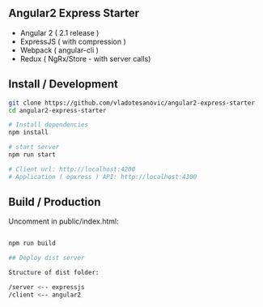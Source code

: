 ## Angular2 Express Starter

- Angular 2 ( 2.1 release )
- ExpressJS ( with compression )
- Webpack ( angular-cli )
- Redux ( NgRx/Store - with server calls)


## Install / Development

```bash
git clone https://github.com/vladotesanovic/angular2-express-starter
cd angular2-express-starter

# Install dependencies
npm install

# start server
npm run start

# Client url: http://localhost:4200
# Application ( epxress ) API: http://localhost:4300
```

## Build / Production
Uncomment in public/index.html:

```bash

npm run build

## Deploy dist server

Structure of dist folder:

/server <-- expressjs
/client <-- angular2

```
